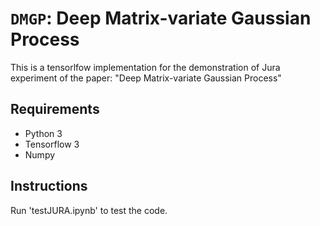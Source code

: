 # `DMGP`: Deep Matrix-variate Gaussian Process

This is a tensorlfow implementation for the demonstration of Jura experiment of the paper: "Deep Matrix-variate Gaussian Process"

## Requirements

- Python 3
- Tensorflow 3
- Numpy

## Instructions

Run 'testJURA.ipynb' to test the code.
